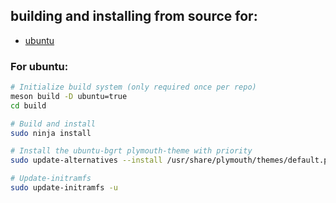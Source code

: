 ## building and installing from source for:

 - [ubuntu](#For-ubuntu)

 

### For ubuntu:
```bash
# Initialize build system (only required once per repo)
meson build -D ubuntu=true
cd build

# Build and install
sudo ninja install

# Install the ubuntu-bgrt plymouth-theme with priority
sudo update-alternatives --install /usr/share/plymouth/themes/default.plymouth default.plymouth /usr/share/plymouth/themes/ubuntu-bgrt/ubuntu-bgrt.plymouth 200

# Update-initramfs
sudo update-initramfs -u
```
